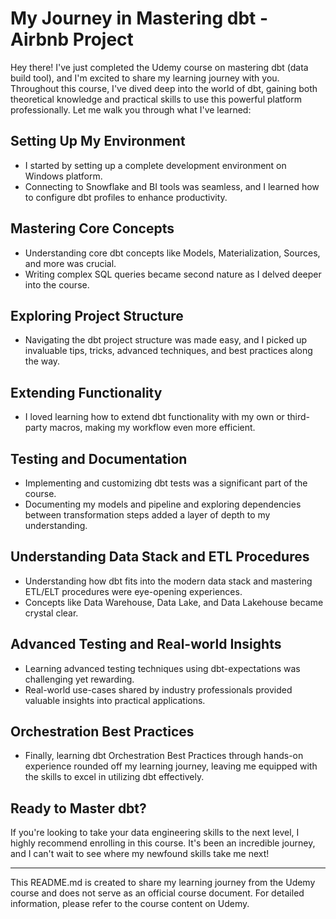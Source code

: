 # My Journey in Mastering dbt - Airbnb Project

Hey there! I've just completed the Udemy course on mastering dbt (data build tool), and I'm excited to share my learning journey with you. Throughout this course, I've dived deep into the world of dbt, gaining both theoretical knowledge and practical skills to use this powerful platform professionally. Let me walk you through what I've learned:

## Setting Up My Environment
- I started by setting up a complete development environment on Windows platform.
- Connecting to Snowflake and BI tools was seamless, and I learned how to configure dbt profiles to enhance productivity.

## Mastering Core Concepts
- Understanding core dbt concepts like Models, Materialization, Sources, and more was crucial.
- Writing complex SQL queries became second nature as I delved deeper into the course.

## Exploring Project Structure
- Navigating the dbt project structure was made easy, and I picked up invaluable tips, tricks, advanced techniques, and best practices along the way.

## Extending Functionality
- I loved learning how to extend dbt functionality with my own or third-party macros, making my workflow even more efficient.

## Testing and Documentation
- Implementing and customizing dbt tests was a significant part of the course.
- Documenting my models and pipeline and exploring dependencies between transformation steps added a layer of depth to my understanding.

## Understanding Data Stack and ETL Procedures
- Understanding how dbt fits into the modern data stack and mastering ETL/ELT procedures were eye-opening experiences.
- Concepts like Data Warehouse, Data Lake, and Data Lakehouse became crystal clear.

## Advanced Testing and Real-world Insights
- Learning advanced testing techniques using dbt-expectations was challenging yet rewarding.
- Real-world use-cases shared by industry professionals provided valuable insights into practical applications.

## Orchestration Best Practices
- Finally, learning dbt Orchestration Best Practices through hands-on experience rounded off my learning journey, leaving me equipped with the skills to excel in utilizing dbt effectively.

## Ready to Master dbt?
If you're looking to take your data engineering skills to the next level, I highly recommend enrolling in this course. It's been an incredible journey, and I can't wait to see where my newfound skills take me next!

---

This README.md is created to share my learning journey from the Udemy course and does not serve as an official course document. For detailed information, please refer to the course content on Udemy.
